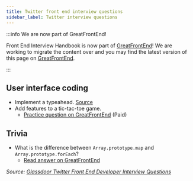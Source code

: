 ```yaml
---
title: Twitter front end interview questions
sidebar_label: Twitter interview questions
---
```


:::info We are now part of GreatFrontEnd!

Front End Interview Handbook is now part of [GreatFrontEnd](https://www.greatfrontend.com)! We are working to migrate the content over and you may find the latest version of this page on [GreatFrontEnd](https://www.greatfrontend.com/prepare).

:::

## User interface coding

- Implement a typeahead. [Source](https://leetcode.com/discuss/interview-question/1220887/Twitter-Frontend-Phone-Screen)
- Add features to a tic-tac-toe game.
  - [Practice question on GreatFrontEnd](https://www.greatfrontend.com/questions/user-interface/tic-tac-toe) (Paid)

## Trivia

- What is the difference between `Array.prototype.map` and `Array.prototype.forEach`?
  - [Read answer on GreatFrontEnd](https://www.greatfrontend.com/questions/quiz/can-you-describe-the-main-difference-between-a-foreach-loop-and-a-map-loop-and-why-you-would-pick-one-versus-the-other)

_Source: [Glassdoor Twitter Front End Developer Interview Questions](https://www.glassdoor.sg/Interview/Twitter-Front-End-Developer-Interview-Questions-EI_IE100569.0,7_KO8,27.htm)_
